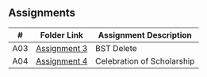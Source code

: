 ## Assignments

|  #  | Folder Link | Assignment Description |
| :-: | ----------- | ---------------------- |
|  A03  | [Assignment 3](https://github.com/jackleary271/3013-Algorithms/tree/main/Assignments/A03) | BST Delete |
|  A04  | [Assignment 4](https://github.com/jackleary271/3013-Algorithms/tree/main/Assignments/A04) | Celebration of Scholarship |
